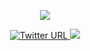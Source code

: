 <p align="center">
  <img src="https://media.giphy.com/media/WKdWA04KRn58A/giphy.gif">
</p>

<p align="center">
  <a href="https://twitter.com/byt3bl33d3r"><img alt="Twitter URL" src="https://img.shields.io/twitter/url?color=00ff00&label=byt3bl33d3r&logo=Twitter&logoColor=00ff00&style=for-the-badge&url=https%3A%2F%2Ftwitter.com%2Fbyt3bl33d3r">
  <a href="https://github.com/byt3bl33d3r"><img src="https://img.shields.io/github/followers/byt3bl33d3r?color=%2300ff00&logoColor=00ff00&logo=github&style=for-the-badge"></a>
</p>

